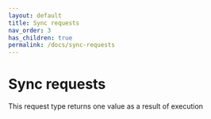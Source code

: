 ```yaml
---
layout: default
title: Sync requests
nav_order: 3
has_children: true
permalink: /docs/sync-requests
---
```


# Sync requests

This request type returns one value as a result of execution

